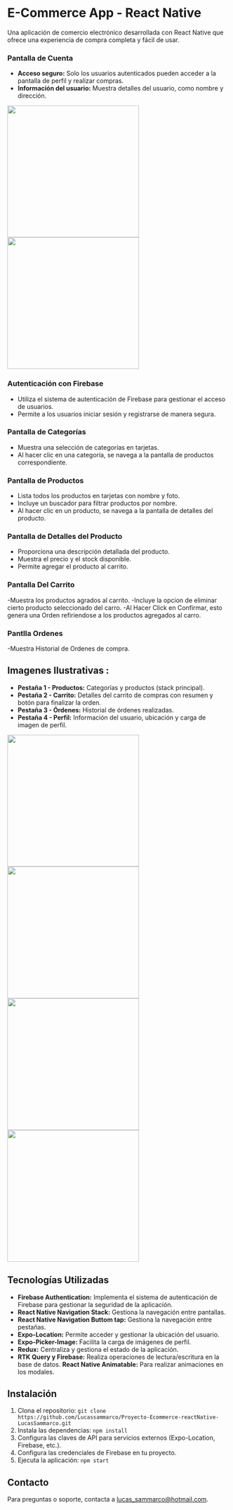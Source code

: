 # E-Commerce App - React Native

Una aplicación de comercio electrónico desarrollada con React Native que ofrece una experiencia de compra completa y fácil de usar.


### Pantalla de Cuenta

- **Acceso seguro:** Solo los usuarios autenticados pueden acceder a la pantalla de perfil y realizar compras.
- **Información del usuario:** Muestra detalles del usuario, como nombre y dirección.

<img src="./ScreenReadme/Inicio.jpeg" width="300" >
<img src="./ScreenReadme/Register.jpeg" width="300" >

### Autenticación con Firebase

- Utiliza el sistema de autenticación de Firebase para gestionar el acceso de usuarios.
- Permite a los usuarios iniciar sesión y registrarse de manera segura.

### Pantalla de Categorías

- Muestra una selección de categorías en tarjetas.
- Al hacer clic en una categoría, se navega a la pantalla de productos correspondiente.

### Pantalla de Productos

- Lista todos los productos en tarjetas con nombre y foto.
- Incluye un buscador para filtrar productos por nombre.
- Al hacer clic en un producto, se navega a la pantalla de detalles del producto.

### Pantalla de Detalles del Producto

- Proporciona una descripción detallada del producto.
- Muestra el precio y el stock disponible.
- Permite agregar el producto al carrito.

### Pantalla Del Carrito

-Muestra los productos agrados al carrito.
-Incluye la opcion de eliminar cierto producto seleccionado del carro.
-Al Hacer Click en Confirmar, esto genera una Orden refiriendose a los productos agregados al carro.

### Pantlla Ordenes

-Muestra Historial de Ordenes de compra. 

## Imagenes Ilustrativas :

- **Pestaña 1 - Productos:** Categorías y productos (stack principal).
- **Pestaña 2 - Carrito:** Detalles del carrito de compras con resumen y botón para finalizar la orden.
- **Pestaña 3 - Órdenes:** Historial de órdenes realizadas.
- **Pestaña 4 - Perfil:** Información del usuario, ubicación y carga de imagen de perfil.

<img src="./ScreenReadme/Productos.jpeg" width="300" >
<img src="./ScreenReadme/Carrito.jpeg" width="300" >
<img src="./ScreenReadme/Ordenes.jpeg" width="300" >
<img src="./ScreenReadme/Perfil.jpeg" width="300" >

## Tecnologías Utilizadas

- **Firebase Authentication:** Implementa el sistema de autenticación de Firebase para gestionar la seguridad de la aplicación.
- **React Native Navigation Stack:** Gestiona la navegación entre pantallas.
- **React Native Navigation Buttom tap:** Gestiona la navegación entre pestañas.
- **Expo-Location:** Permite acceder y gestionar la ubicación del usuario.
- **Expo-Picker-Image:** Facilita la carga de imágenes de perfil.
- **Redux:** Centraliza y gestiona el estado de la aplicación.
- **RTK Query y Firebase:** Realiza operaciones de lectura/escritura en la base de datos.
  **React Native Animatable:** Para realizar animaciones en los modales.

## Instalación

1. Clona el repositorio: `git clone https://github.com/Lucassammarco/Proyecto-Ecommerce-reactNative-LucasSammarco.git`
2. Instala las dependencias: `npm install`
3. Configura las claves de API para servicios externos (Expo-Location, Firebase, etc.).
4. Configura las credenciales de Firebase en tu proyecto.
5. Ejecuta la aplicación: `npm start`

## Contacto

Para preguntas o soporte, contacta a lucas_sammarco@hotmail.com.